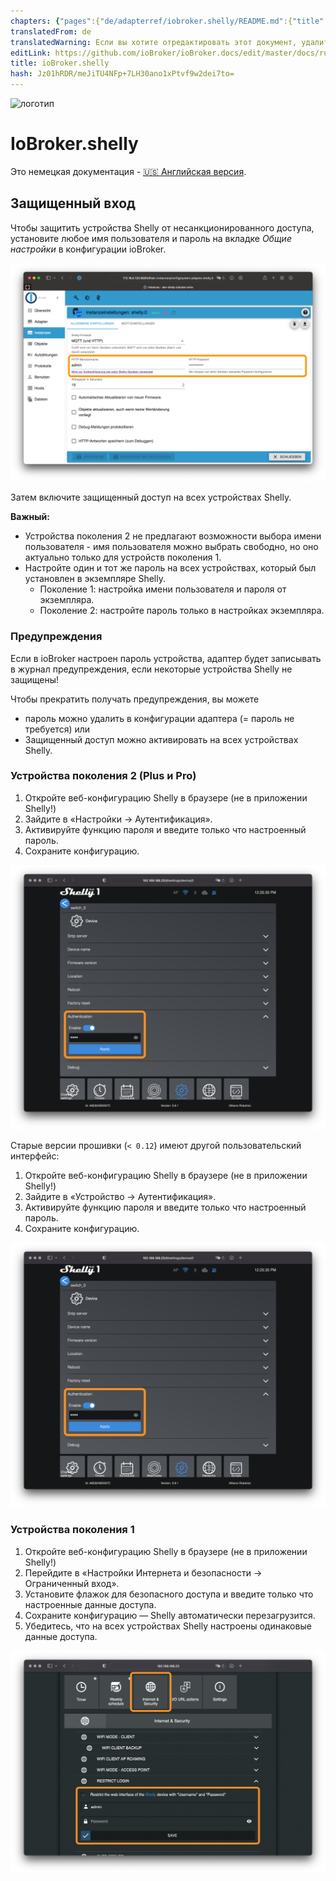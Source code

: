 ```yaml
---
chapters: {"pages":{"de/adapterref/iobroker.shelly/README.md":{"title":{"de":"ioBroker.shelly"},"content":"de/adapterref/iobroker.shelly/README.md"},"de/adapterref/iobroker.shelly/protocol-coap.md":{"title":{"de":"ioBroker.shelly"},"content":"de/adapterref/iobroker.shelly/protocol-coap.md"},"de/adapterref/iobroker.shelly/protocol-mqtt.md":{"title":{"de":"ioBroker.shelly"},"content":"de/adapterref/iobroker.shelly/protocol-mqtt.md"},"de/adapterref/iobroker.shelly/restricted-login.md":{"title":{"de":"ioBroker.shelly"},"content":"de/adapterref/iobroker.shelly/restricted-login.md"},"de/adapterref/iobroker.shelly/state-changes.md":{"title":{"de":"ioBroker.shelly"},"content":"de/adapterref/iobroker.shelly/state-changes.md"},"de/adapterref/iobroker.shelly/faq.md":{"title":{"de":"ioBroker.shelly"},"content":"de/adapterref/iobroker.shelly/faq.md"},"de/adapterref/iobroker.shelly/debug.md":{"title":{"de":"ioBroker.shelly"},"content":"de/adapterref/iobroker.shelly/debug.md"}}}
translatedFrom: de
translatedWarning: Если вы хотите отредактировать этот документ, удалите поле «translationFrom», в противном случае этот документ будет снова автоматически переведен
editLink: https://github.com/ioBroker/ioBroker.docs/edit/master/docs/ru/adapterref/iobroker.shelly/restricted-login.md
title: ioBroker.shelly
hash: Jz01hRDR/meJiTU4NFp+7LH30ano1xPtvf9w2dei7to=
---
```

![логотип](../../../de/admin/shelly.png)

# IoBroker.shelly
Это немецкая документация - [🇺🇸 Английская версия](../en/restricted-login.md).

## Защищенный вход
Чтобы защитить устройства Shelly от несанкционированного доступа, установите любое имя пользователя и пароль на вкладке *Общие настройки* в конфигурации ioBroker.

![iobroker_general_restrict_login](../../../de/adapterref/iobroker.shelly/img/iobroker_general_restrict_login.png)

Затем включите защищенный доступ на всех устройствах Shelly.

**Важный:**

- Устройства поколения 2 не предлагают возможности выбора имени пользователя - имя пользователя можно выбрать свободно, но оно актуально только для устройств поколения 1.
- Настройте один и тот же пароль на всех устройствах, который был установлен в экземпляре Shelly.
    - Поколение 1: настройка имени пользователя и пароля от экземпляра.
    - Поколение 2: настройте пароль только в настройках экземпляра.

### Предупреждения
Если в ioBroker настроен пароль устройства, адаптер будет записывать в журнал предупреждения, если некоторые устройства Shelly не защищены!

Чтобы прекратить получать предупреждения, вы можете

- пароль можно удалить в конфигурации адаптера (= пароль не требуется) или
- Защищенный доступ можно активировать на всех устройствах Shelly.

### Устройства поколения 2 (Plus и Pro)
1. Откройте веб-конфигурацию Shelly в браузере (не в приложении Shelly!)
2. Зайдите в «Настройки -> Аутентификация».
3. Активируйте функцию пароля и введите только что настроенный пароль.
4. Сохраните конфигурацию.

![Шелли gen2](../../../de/adapterref/iobroker.shelly/img/shelly_restrict_login-gen2.png)

Старые версии прошивки (`< 0.12`) имеют другой пользовательский интерфейс:

1. Откройте веб-конфигурацию Shelly в браузере (не в приложении Shelly!)
2. Зайдите в «Устройство -> Аутентификация».
3. Активируйте функцию пароля и введите только что настроенный пароль.
4. Сохраните конфигурацию.

![Шелли gen2 старый](../../../de/adapterref/iobroker.shelly/img/shelly_restrict_login-gen2-old.png)

### Устройства поколения 1
1. Откройте веб-конфигурацию Shelly в браузере (не в приложении Shelly!)
2. Перейдите в «Настройки Интернета и безопасности -> Ограниченный вход».
3. Установите флажок для безопасного доступа и введите только что настроенные данные доступа.
4. Сохраните конфигурацию — Shelly автоматически перезагрузится.
5. Убедитесь, что на всех устройствах Shelly настроены одинаковые данные доступа.

![Шелли 1 поколение](../../../de/adapterref/iobroker.shelly/img/shelly_restrict_login-gen1.png)